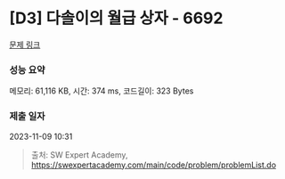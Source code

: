 # [D3] 다솔이의 월급 상자 - 6692 

[문제 링크](https://swexpertacademy.com/main/code/problem/problemDetail.do?contestProbId=AWdXofhKFkADFAWn) 

### 성능 요약

메모리: 61,116 KB, 시간: 374 ms, 코드길이: 323 Bytes

### 제출 일자

2023-11-09 10:31



> 출처: SW Expert Academy, https://swexpertacademy.com/main/code/problem/problemList.do